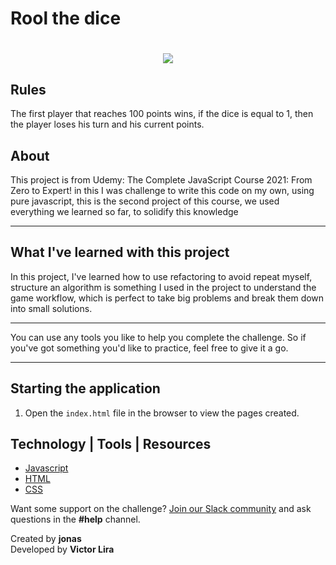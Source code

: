 # Rool the dice

<h1 align="center">
    <img src="https://ik.imagekit.io/mcvhbcq4zu/animated_fE0gZ-v2Y.gif">
    
</h1>

## Rules

The first player that reaches 100 points wins, if the dice is equal to 1, then the player loses his turn and his current points.

## About

This project is from Udemy: The Complete JavaScript Course 2021: From Zero to Expert! in this I was challenge to write this code on my own, using pure javascript, this is the second project of this course, we used everything we learned so far, to solidify this knowledge

---

## What I've learned with this project

In this project, I've learned how to use refactoring to avoid repeat myself,
structure an algorithm is something I used in the project to understand the game workflow, which is perfect to take big problems and break them down into small solutions.

---

You can use any tools you like to help you complete the challenge. So if you've got something you'd like to practice, feel free to give it a go.

---

## Starting the application

1. Open the `index.html` file in the browser to view the pages created.

## Technology | Tools | Resources

- [Javascript](https://www.javascript.com/)
- [HTML](https://developer.mozilla.org/en-US/docs/Web/HTML)
- [CSS](https://developer.mozilla.org/en-US/docs/Web/CSS)

Want some support on the challenge? [Join our Slack community](https://www.frontendmentor.io/slack) and ask questions in the **#help** channel.

Created by **jonas** <br>
Developed by **Victor Lira**
